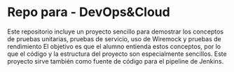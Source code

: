 # Repo para - DevOps&Cloud

Este repositorio incluye un proyecto sencillo para demostrar los conceptos de pruebas unitarias, pruebas de servicio, uso de Wiremock y pruebas de rendimiento
El objetivo es que el alumno entienda estos conceptos, por lo que el código y la estructura del proyecto son especialmente sencillos.
Este proyecto sirve también como fuente de código para el pipeline de Jenkins.
